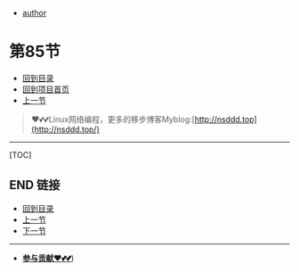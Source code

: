+ [author](https://github.com/3293172751)
# 第85节
+ [回到目录](../README.md)
+ [回到项目首页](../../README.md)
+ [上一节](84.md)
> ❤️💕💕Linux网络编程，更多的移步博客Myblog:[http://nsddd.top](http://nsddd.top/)
---
[TOC]





## END 链接
+ [回到目录](../README.md)
+ [上一节](84.md)
+ [下一节](86.md)
---
+ [**参与贡献❤️💕💕**](https://nsddd.top/archives/contributors))